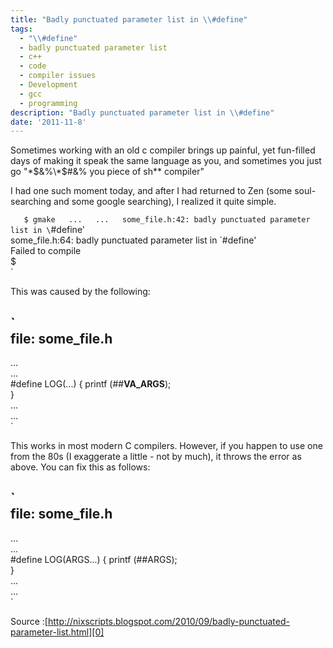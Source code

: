 ```yaml
---
title: "Badly punctuated parameter list in \\#define"
tags:
  - "\\#define"
  - badly punctuated parameter list
  - c++
  - code
  - compiler issues
  - Development
  - gcc
  - programming
description: "Badly punctuated parameter list in \\#define"
date: '2011-11-8'
---
```


Sometimes working with an old c compiler brings up painful, yet fun-filled days of making it speak the same language as you, and sometimes you just go "\*$&%\*$\#&% you piece of sh\*\* compiler"

I had one such moment today, and after I had returned to Zen (some soul-searching and some google searching), I realized it quite simple.

`  
$ gmake  
...  
...  
some_file.h:42: badly punctuated parameter list in \`#define'  
some_file.h:64: badly punctuated parameter list in \`#define'  
Failed to compile  
$  
`

This was caused by the following:

`  
file: some_file.h  
-----------------  
...  
...  
#define LOG(...) { printf (##__VA_ARGS__);  
}  
...  
...  
`

This works in most modern C compilers. However, if you happen to use one from the 80s (I exaggerate a little - not by much), it throws the error as above. You can fix this as follows:

`  
file: some_file.h  
-----------------  
...  
...  
#define LOG(ARGS...) { printf (##ARGS);  
}  
...  
...  
`

Source :[http://nixscripts.blogspot.com/2010/09/badly-punctuated-parameter-list.html][0]


[0]:  http://nixscripts.blogspot.com/2010/09/badly-punctuated-parameter-list.html